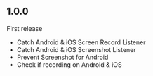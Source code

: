 ## 1.0.0
First release
* Catch Android & iOS Screen Record Listener
* Catch Android & iOS Screenshot Listener
* Prevent Screenshot for Android
* Check if recording on Android & iOS
